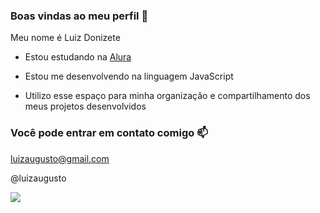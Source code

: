 ### Boas vindas ao meu perfil 💙

Meu nome é Luiz Donizete

- Estou estudando na [Alura](https://www.alura.com.br)

- Estou me desenvolvendo na linguagem JavaScript
- Utilizo esse espaço para minha organização e compartilhamento dos meus projetos desenvolvidos

### Você pode entrar em contato comigo 📫

luizaugusto@gmail.com

@luizaugusto

![](https://media1.tenor.com/m/RLaiVDM-SlkAAAAd/hi-bye-hi.gif)
